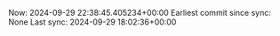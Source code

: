 Now: 2024-09-29 22:38:45.405234+00:00 Earliest commit since sync: None Last sync: 2024-09-29 18:02:36+00:00
